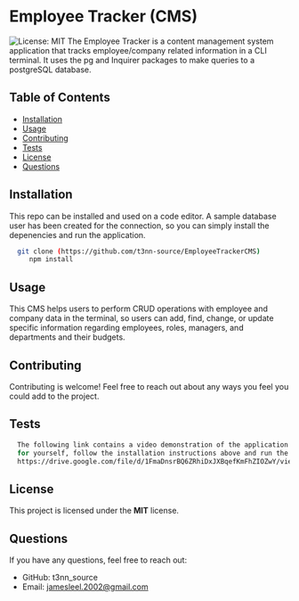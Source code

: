 
# Employee Tracker (CMS)
![License: MIT](https://img.shields.io/badge/License-MIT-yellow.svg)
The Employee Tracker is a content management system application that tracks employee/company related information in a CLI terminal. It uses the pg and Inquirer packages to make queries to a postgreSQL database.


## Table of Contents
* [Installation](#installation)
* [Usage](#usage)
* [Contributing](#contributing)
* [Tests](#tests)
* [License](#license)
* [Questions](#questions)

## Installation

This repo can be installed and used on a code editor. A sample database user has been created for the connection, so you can simply install the depenencies and run the application.

```bash
  git clone (https://github.com/t3nn-source/EmployeeTrackerCMS)
     npm install
```
    
## Usage

This CMS helps users to perform CRUD operations with employee and company data in the terminal, so users can add, find, change, or update specific information regarding employees, roles, managers, and departments and their budgets.





## Contributing

Contributing is welcome! Feel free to reach out about any ways you feel you could add to the project. 

## Tests


```bash
  The following link contains a video demonstration of the application running as intended. To test the application
  for yourself, follow the installation instructions above and run the code in your own IDE.
  https://drive.google.com/file/d/1FmaDnsrBQ6ZRhiDxJXBqefKmFhZIOZwY/view?usp=sharing

```


## License

This project is licensed under the **MIT** license.


## Questions
If you have any questions, feel free to reach out:

+ GitHub: t3nn_source
+ Email: jamesleel.2002@gmail.com
